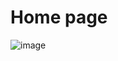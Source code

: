 # Home page 

![image](https://github.com/user-attachments/assets/b6a32173-a001-47bb-a4d9-2b948139e801)




